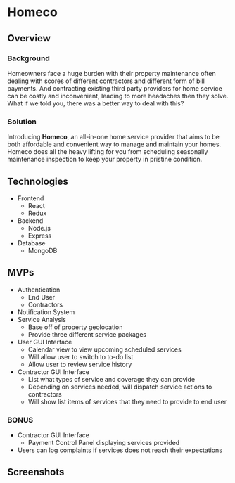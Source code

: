 # Homeco

## Overview

### Background

Homeowners face a huge burden with their property maintenance often dealing with scores of different contractors and different form of bill payments. And contracting existing third party providers for home service can be costly and inconvenient, leading to more headaches then they solve. What if we told you, there was a better way to deal with this?

### Solution

Introducing **Homeco**, an all-in-one home service provider that aims to be both affordable and convenient way to manage and maintain your homes. Homeco does all the heavy lifting for you from scheduling seasonally maintenance inspection to keep your property in pristine condition.

## Technologies

* Frontend
    * React
    * Redux
* Backend
    * Node.js
    * Express
* Database
    * MongoDB

## MVPs
  * Authentication
    * End User
    * Contractors
  * Notification System
  * Service Analysis
    * Base off of property geolocation
    * Provide three different service packages
  * User GUI Interface
    * Calendar view to view upcoming scheduled services
    * Will allow user to switch to to-do list
    * Allow user to review service history
  * Contractor GUI Interface
    * List what types of service and coverage they can provide
    * Depending on services needed, will dispatch service actions to contractors
    * Will show list items of services that they need to provide to end user

### **BONUS**
  * Contractor GUI Interface
    * Payment Control Panel displaying services provided
  * Users can log complaints if services does not reach their expectations

## Screenshots

  
